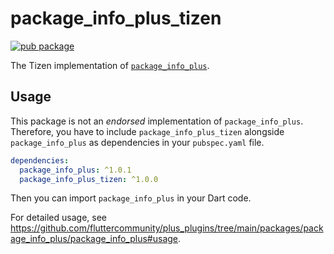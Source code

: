 # package_info_plus_tizen

[![pub package](https://img.shields.io/pub/v/package_info_plus_tizen.svg)](https://pub.dev/packages/package_info_plus_tizen)

The Tizen implementation of [`package_info_plus`](https://github.com/fluttercommunity/plus_plugins/tree/main/packages/package_info_plus).

## Usage

This package is not an _endorsed_ implementation of `package_info_plus`. Therefore, you have to include `package_info_plus_tizen` alongside `package_info_plus` as dependencies in your `pubspec.yaml` file.

```yaml
dependencies:
  package_info_plus: ^1.0.1
  package_info_plus_tizen: ^1.0.0
```

Then you can import `package_info_plus` in your Dart code.

For detailed usage, see https://github.com/fluttercommunity/plus_plugins/tree/main/packages/package_info_plus/package_info_plus#usage.
